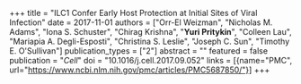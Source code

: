 +++
title = "ILC1 Confer Early Host Protection at Initial Sites of Viral Infection"
date = 2017-11-01
authors = ["Orr-El Weizman", "Nicholas M. Adams", "Iona S. Schuster", "Chirag Krishna", "**Yuri Pritykin**", "Colleen Lau", "Mariapia A. Degli-Esposti", "Christina S. Leslie", "Joseph C. Sun", "Timothy E. O'Sullivan"]
publication_types = ["2"]
abstract = ""
featured = false
publication = "*Cell*"
doi = "10.1016/j.cell.2017.09.052"
links = [{name="PMC", url="https://www.ncbi.nlm.nih.gov/pmc/articles/PMC5687850/"}]
+++

